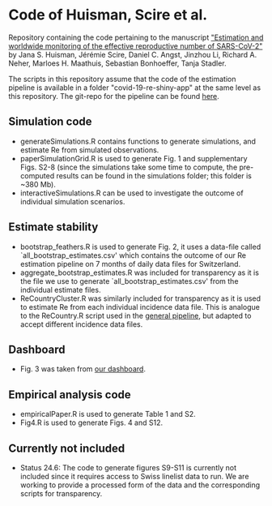 # Code of Huisman, Scire et al.

Repository containing the code pertaining to the manuscript ["Estimation and worldwide monitoring of the effective reproductive number of SARS-CoV-2"](https://doi.org/10.1101/2020.11.26.20239368) by Jana S. Huisman,  Jérémie Scire, Daniel C. Angst,  Jinzhou Li, Richard A. Neher, Marloes H.  Maathuis, Sebastian Bonhoeffer, Tanja Stadler.

The scripts in this repository assume that the code of the estimation pipeline is available in a folder "covid-19-re-shiny-app" at the same level as this repository. The git-repo for the pipeline can be found [here](https://github.com/covid-19-Re/shiny-dailyRe).  

## Simulation code
- generateSimulations.R contains functions to generate simulations, and estimate Re from simulated observations.
- paperSimulationGrid.R is used to generate Fig. 1 and supplementary Figs. S2-8 (since the simulations take some time to compute, the pre-computed results can be found in the simulations folder; this folder is ~380 Mb).
- interactiveSimulations.R can be used to investigate the outcome of individual simulation scenarios. 

## Estimate stability
- bootstrap_feathers.R is used to generate Fig. 2, it uses a data-file called `all_bootstrap_estimates.csv' which contains the outcome of our Re estimation pipeline on 7 months of daily data files for Switzerland.
- aggregate_bootstrap_estimates.R was included for transparency as it is the file we use to generate `all_bootstrap_estimates.csv' from the individual estimate files.
- ReCountryCluster.R was similarly included for transparency as it is used to estimate Re from each individual incidence data file. This is analogue to the ReCountry.R script used in the [general pipeline](https://github.com/covid-19-Re/shiny-dailyRe), but adapted to accept different incidence data files.

## Dashboard
- Fig. 3 was taken from [our dashboard](https://ibz-shiny.ethz.ch/covid-19-re-international/).

## Empirical analysis code
- empiricalPaper.R is used to generate Table 1 and S2.
- Fig4.R is used to generate Figs. 4 and S12.

## Currently not included
- Status 24.6: The code to generate figures S9-S11 is currently not included since it requires access to Swiss linelist data to run. We are working to provide a processed form of the data and the corresponding scripts for transparency.

